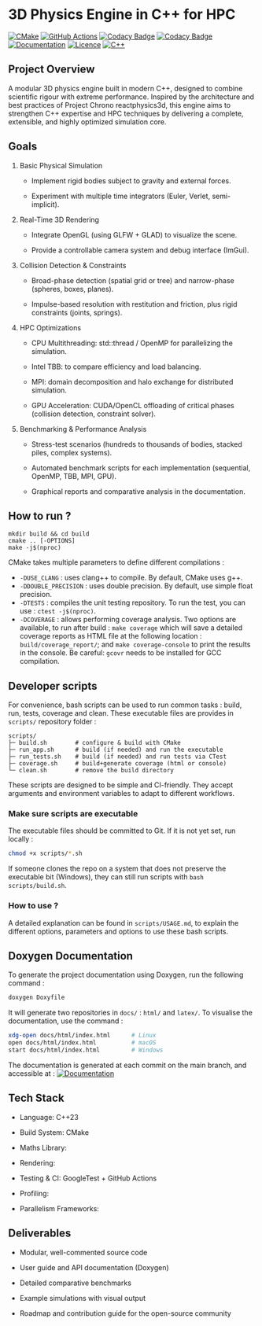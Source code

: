 # 3D Physics Engine in C++ for HPC

[![CMake](https://img.shields.io/badge/CMake-3.22.1-064f8d?logo=cmake)](https://cmake.org/)
[![GitHub Actions](https://img.shields.io/github/actions/workflow/status/tomlaclavere/3DPhysicsEngine/ci.yml?branch=main&logo=githubactions)](https://github.com/tomlaclavere/3DPhysicsEngine/actions)
[![Codacy Badge](https://app.codacy.com/project/badge/Grade/deef48eb6ab64d118def430438d08f0c)](https://app.codacy.com/gh/TomLaclavere/3DPhysicsEngine/dashboard?utm_source=gh&utm_medium=referral&utm_content=&utm_campaign=Badge_grade)
[![Codacy Badge](https://app.codacy.com/project/badge/Coverage/deef48eb6ab64d118def430438d08f0c)](https://app.codacy.com/gh/TomLaclavere/3DPhysicsEngine/dashboard?utm_source=gh&utm_medium=referral&utm_content=&utm_campaign=Badge_coverage)
[![Documentation](https://img.shields.io/badge/docs-doxygen-blue?logo=readthedocs)](https://tomlaclavere.github.io/3DPhysicsEngine/)
[![Licence](https://img.shields.io/badge/license-MIT-green)](LICENSE)
[![C++](https://img.shields.io/badge/C++-23-blue?logo=c%2B%2B)](https://isocpp.org/)

## Project Overview
A modular 3D physics engine built in modern C++, designed to combine scientific rigour with extreme performance. Inspired by the architecture and best practices of Project Chrono reactphysics3d, this engine aims to strengthen C++ expertise and HPC techniques by delivering a complete, extensible, and highly optimized simulation core.

## Goals

1. Basic Physical Simulation

   - Implement rigid bodies subject to gravity and external forces.

   - Experiment with multiple time integrators (Euler, Verlet, semi-implicit).

2. Real-Time 3D Rendering

    - Integrate OpenGL (using GLFW + GLAD) to visualize the scene.

    - Provide a controllable camera system and debug interface (ImGui).

3. Collision Detection & Constraints

    - Broad-phase detection (spatial grid or tree) and narrow-phase (spheres, boxes, planes).

    - Impulse-based resolution with restitution and friction, plus rigid constraints (joints, springs).

4. HPC Optimizations

    - CPU Multithreading: std::thread / OpenMP for parallelizing the simulation.

    - Intel TBB: to compare efficiency and load balancing.

    - MPI: domain decomposition and halo exchange for distributed simulation.

    - GPU Acceleration: CUDA/OpenCL offloading of critical phases (collision detection, constraint solver).

5. Benchmarking & Performance Analysis

    - Stress-test scenarios (hundreds to thousands of bodies, stacked piles, complex systems).

    - Automated benchmark scripts for each implementation (sequential, OpenMP, TBB, MPI, GPU).

    - Graphical reports and comparative analysis in the documentation.

## How to run ?

```
mkdir build && cd build
cmake .. [-OPTIONS]
make -j$(nproc)
```

CMake takes multiple parameters to define different compilations :
- `-DUSE_CLANG` : uses clang++ to compile. By default, CMake uses g++.
- `-DDOUBLE_PRECISION` : uses double precision. By default, use simple float precision.
- `-DTESTS` : compiles the unit testing repository. To run the test, you can use : `ctest -j$(nproc)`.
- `-DCOVERAGE` : allows performing coverage analysis. Two options are available, to run after build : `make coverage` which will save a detailed coverage reports as HTML file at the following location : `build/coverage_report/`; and `make coverage-console` to print the results in the console. Be careful: `gcovr` needs to be installed for GCC compilation.

## Developer scripts

For convenience, bash scripts can be used to run common tasks : build, run, tests, coverage and clean. These executable files are provides in `scripts/` repository folder :

```
scripts/
├─ build.sh        # configure & build with CMake
├─ run_app.sh      # build (if needed) and run the executable
├─ run_tests.sh    # build (if needed) and run tests via CTest
├─ coverage.sh     # build+generate coverage (html or console)
└─ clean.sh        # remove the build directory
```

These scripts are designed to be simple and CI-friendly. They accept arguments and environment variables to adapt to different workflows.

### Make sure scripts are executable
The executable files should be committed to Git. If it is not yet set, run locally : 

```bash
chmod +x scripts/*.sh
```
If someone clones the repo on a system that does not preserve the executable bit (Windows), they can still run scripts with `bash scripts/build.sh`.

### How to use ?

A detailed explanation can be found in `scripts/USAGE.md`, to explain the different options, parameters and options to use these bash scripts.

## Doxygen Documentation

To generate the project documentation using Doxygen, run the following command :
```bash
doxygen Doxyfile
```

It will generate two repositories in `docs/` : `html/` and `latex/`. To visualise the documentation, use the command : 
```bash
xdg-open docs/html/index.html      # Linux
open docs/html/index.html          # macOS
start docs/html/index.html         # Windows
```

The documentation is generated at each commit on the main branch, and accessible at : [![Documentation](https://img.shields.io/badge/docs-online-brightgreen)](https://tomlaclavere.github.io/3DPhysicsEngine/)


## Tech Stack

- Language: C++23

- Build System: CMake

- Maths Library: 

- Rendering: 

- Testing & CI: GoogleTest + GitHub Actions

- Profiling: 

- Parallelism Frameworks: 

## Deliverables

- Modular, well-commented source code

- User guide and API documentation (Doxygen)

- Detailed comparative benchmarks

- Example simulations with visual output

- Roadmap and contribution guide for the open-source community
